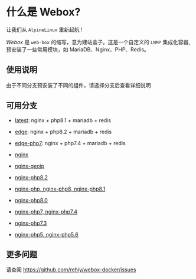 # 什么是 Webox?

让我们从 `AlpineLinux` 重新起航 !

*Webox* 是 `web-box` 的缩写，意为建站盒子。这是一个自定义的 `LNMP` 集成化容器, 预安装了一些常用模块，如 MariaDB、Nginx、PHP、Redis。

## 使用说明

由于不同分支预安装了不同的组件，请选择分支后查看详细说明

## 可用分支

- [latest](https://github.com/rehiy/webox-docker/tree/master/latest): nginx + php8.1 + mariadb + redis

- [edge](https://github.com/rehiy/webox-docker/tree/master/edge): nginx + php8.2 + mariadb + redis

- [edge-php7](https://github.com/rehiy/webox-docker/tree/master/edge-php7): nginx + php7.4 + mariadb + redis

- [nginx](https://github.com/rehiy/webox-docker/tree/master/nginx)

- [nginx-geoip](https://github.com/rehiy/webox-docker/tree/master/nginx-geoip)

- [nginx-php8.2](https://github.com/rehiy/webox-docker/tree/master/nginx-php8.2)

- [nginx-php, nginx-php8, nginx-php8.1](https://github.com/rehiy/webox-docker/tree/master/nginx-php8.1)

- [nginx-php8.0](https://github.com/rehiy/webox-docker/tree/master/nginx-php8.0)

- [nginx-php7, nginx-php7.4](https://github.com/rehiy/webox-docker/tree/master/nginx-php7.4)

- [nginx-php7.3](https://github.com/rehiy/webox-docker/tree/master/nginx-php7.3)

- [nginx-php5, nginx-php5.6](https://github.com/rehiy/webox-docker/tree/master/nginx-php5.6)

## 更多问题

请查阅 <https://github.com/rehiy/webox-docker/issues>
